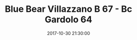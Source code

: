 ---
title: Blue Bear Villazzano B 67 - Bc Gardolo 64
date: 2017-10-30 21:30:00
squadra-a: Blue Bear Villazzano B
punteggio-a: 64
squadra-b: Bc Gardolo
punteggio-b: 67
partite/squadra: promozione-17-18
luogo: PALESTRA 'MANAZZON'
categoria: promozione
---
